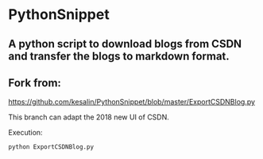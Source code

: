 # PythonSnippet
## A python script to download blogs from CSDN and transfer the blogs to markdown format.
## Fork from:
https://github.com/kesalin/PythonSnippet/blob/master/ExportCSDNBlog.py

This branch can adapt the 2018 new UI of CSDN.

Execution:

`python ExportCSDNBlog.py`
